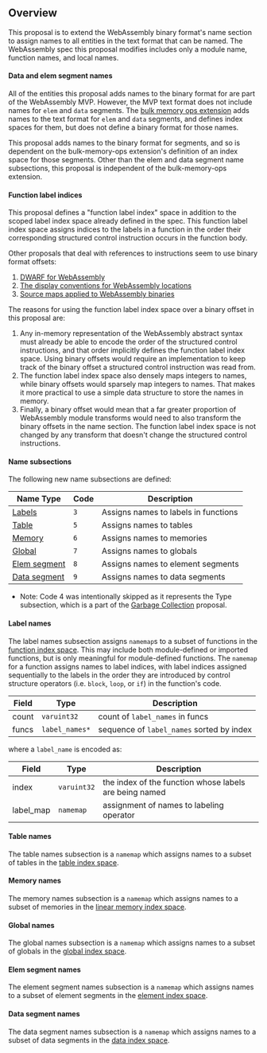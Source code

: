 ## Overview

This proposal is to extend the WebAssembly binary format's name section to assign
names to all entities in the text format that can be named. The WebAssembly spec
this proposal modifies includes only a module name, function names, and local
names.

#### Data and elem segment names

All of the entities this proposal adds names to the binary format for are
part of the WebAssembly MVP. However, the MVP text format does not include
names for `elem` and `data` segments. The
[bulk memory ops extension](https://github.com/WebAssembly/bulk-memory-operations)
adds names to the text format for `elem` and `data` segments, and defines index
spaces for them, but does not define a binary format for those names.

This proposal adds names to the binary format for segments, and so is dependent
on the bulk-memory-ops extension's definition of an index space for those
segments. Other than the elem and data segment name subsections, this proposal
is independent of the bulk-memory-ops extension.

#### Function label indices

This proposal defines a "function label index" space in addition to the scoped
label index space already defined in the spec. This function label index space
assigns indices to the labels in a function in the order their corresponding
structured control instruction occurs in the function body.

Other proposals that deal with references to instructions seem to use binary
format offsets:
1. [DWARF for WebAssembly](https://github.com/WebAssembly/debugging/issues/1)
1. [The display conventions for WebAssembly locations](https://github.com/WebAssembly/design/pull/1053)
1. [Source maps applied to WebAssembly binaries](https://github.com/WebAssembly/design/pull/1051)

The reasons for using the function label index space over a binary offset in
this proposal are:
1. Any in-memory representation of the WebAssembly abstract syntax must already
be able to encode the order of the structured control instructions, and that
order implicitly defines the function label index space. Using binary offsets
would require an implementation to keep track of the binary offset a structured
control instruction was read from.
1. The function label index space also densely maps integers to names, while
binary offsets would sparsely map integers to names. That makes it more
practical to use a simple data structure to store the names in memory.
1. Finally, a binary offset would mean that a far greater proportion of
WebAssembly module transforms would need to also transform the binary offsets
in the name section. The function label index space is not changed by any
transform that doesn't change the structured control instructions.

#### Name subsections

The following new name subsections are defined:

| Name Type                           | Code | Description                          |
| ----------------------------------- | ---- | ------------------------------------ |
| [Labels](#label-names)              | `3`  | Assigns names to labels in functions |
| [Table](#table-names)               | `5`  | Assigns names to tables              |
| [Memory](#memory-names)             | `6`  | Assigns names to memories            |
| [Global](#global-names)             | `7`  | Assigns names to globals             |
| [Elem segment](#elem-segment-names) | `8`  | Assigns names to element segments    |
| [Data segment](#data-segment-names) | `9`  | Assigns names to data segments       |

* Note: Code 4 was intentionally skipped as it represents the Type subsection, which is a part of the [Garbage Collection](https://github.com/WebAssembly/gc) proposal. 

#### Label names

The label names subsection assigns `namemap`s to a subset of functions in the
[function index space](Modules.md#function-index-space). This may include both
module-defined or imported functions, but is only meaningful for module-defined
functions. The `namemap` for a function assigns names to label indices, with
label indices assigned sequentially to the labels in the order they are introduced
by control structure operators (i.e. `block`, `loop`, or `if`) in the function's
code.

| Field | Type | Description |
| ----- | ---- | ----------- |
| count | `varuint32` | count of `label_names` in funcs |
| funcs | `label_names*` | sequence of `label_names` sorted by index |

where a `label_name` is encoded as:

| Field | Type | Description |
| ----- | ---- | ----------- |
| index | `varuint32` | the index of the function whose labels are being named |
| label_map | `namemap` | assignment of names to labeling operator |

#### Table names

The table names subsection is a `namemap` which assigns names to a subset
of tables in the [table index space](https://github.com/WebAssembly/design/blob/master/Modules.md#table-index-space).

#### Memory names

The memory names subsection is a `namemap` which assigns names to a subset
of memories in the [linear memory index space](https://github.com/WebAssembly/design/blob/master/Modules.md#linear-memory-index-space).

#### Global names

The global names subsection is a `namemap` which assigns names to a subset
of globals in the [global index space](https://github.com/WebAssembly/design/blob/master/Modules.md#global-index-space).

#### Elem segment names

The element segment names subsection is a `namemap` which assigns names to a
subset of element segments in the [element index space](https://github.com/WebAssembly/bulk-memory-operations/blob/master/document/core/syntax/modules.rst#indices).

#### Data segment names

The data segment names subsection is a `namemap` which assigns names to a
subset of data segments in the [data index space](https://github.com/WebAssembly/bulk-memory-operations/blob/master/document/core/syntax/modules.rst#indices).
